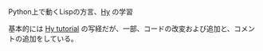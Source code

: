 Python上で動くLispの方言、[Hy](http://docs.hylang.org/en/stable/) の学習

基本的には [Hy tutorial](http://docs.hylang.org/en/master/tutorial.html) の写経だが、一部、コードの改変および追加と、コメントの追加をしている。
